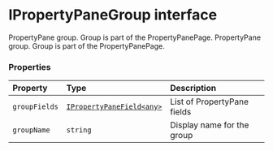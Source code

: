 # IPropertyPaneGroup interface





PropertyPane group. Group is part of the PropertyPanePage. 
PropertyPane group. Group is part of the PropertyPanePage.




### Properties

| Property	   | Type	| Description|
|:-------------|:-------|:-----------|
|`groupFields`      | [`IPropertyPaneField<any>`](ipropertypanefield.md) | List of PropertyPane fields |
|`groupName`      | `string` | Display name for the group |




